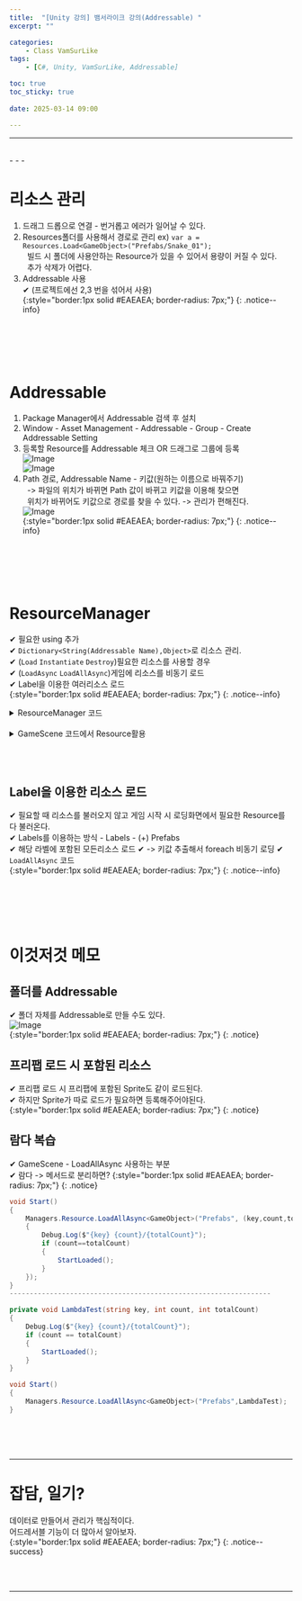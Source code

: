 ```yaml
---
title:  "[Unity 강의] 뱀서라이크 강의(Addressable) "
excerpt: ""

categories:
    - Class VamSurLike
tags:
    - [C#, Unity, VamSurLike, Addressable]

toc: true
toc_sticky: true
 
date: 2025-03-14 09:00

---
```

- - -


<br>
- - - 

# 리소스 관리
1. 드래그 드롭으로 연결 - 번거롭고 에러가 일어날 수 있다.  
2. Resources폴더를 사용해서 경로로 관리  ex) `var a = Resources.Load<GameObject>("Prefabs/Snake_01");`  
&nbsp;&nbsp;빌드 시 폴더에 사용안하는 Resource가 있을 수 있어서 용량이 커질 수 있다.  
&nbsp;&nbsp;추가 삭제가 어렵다.  
3. Addressable 사용  
✔ (프로젝트에선 2,3 번을 섞어서 사용)  
{:style="border:1px solid #EAEAEA; border-radius: 7px;"}
{: .notice--info}  


<br><br><br><br>

# Addressable 
1. Package Manager에서 Addressable 검색 후 설치  
2. Window - Asset Management - Addressable - Group - Create Addressable Setting  
3. 등록할 Resource를 Addressable 체크 OR 드래그로 그룹에 등록  
![Image](https://github.com/user-attachments/assets/791b77f9-c1ce-44bb-9323-3d3a1e451f4d)  
![Image](https://github.com/user-attachments/assets/f0b9f799-e1e6-431c-bded-945bd7127936)  
4. Path 경로, Addressable Name - 키값(원하는 이름으로 바꿔주기)  
&nbsp;&nbsp;-> 파일의 위치가 바뀌면 Path 값이 바뀌고 키값을 이용해 찾으면  
&nbsp;&nbsp;위치가 바뀌어도 키값으로 경로를 찾을 수 있다. -> 관리가 편해진다.  
![Image](https://github.com/user-attachments/assets/1383c682-a18a-4894-a8f7-812bd397d9ed)  
{:style="border:1px solid #EAEAEA; border-radius: 7px;"}
{: .notice--info}  

<br><br><br><br>

# ResourceManager
✔ 필요한 using 추가  
✔ `Dictionary<String(Addressable Name),Object>`로 리소스 관리.  
✔ (`Load` `Instantiate` `Destroy`)필요한 리소스를 사용할 경우  
✔ (`LoadAsync` `LoadAllAsync`)게임에 리소스를 비동기 로드  
✔ Label을 이용한 여러리소스 로드  
{:style="border:1px solid #EAEAEA; border-radius: 7px;"}
{: .notice--info}  

<details>
<summary>ResourceManager 코드</summary>
<div class="notice--primary" markdown="1"> 

```c# 
using System.Collections;
using System.Collections.Generic;
using UnityEngine;
using UnityEngine.AddressableAssets;
using UnityEngine.ResourceManagement.AsyncOperations;
using System;
using Object = UnityEngine.Object;
using System.Runtime.InteropServices;

public class ResourceManager 
{
    Dictionary<string, UnityEngine.Object> _resources = new Dictionary<string, Object>();

    public T Load<T>(string key) where T : Object
    {
        if (_resources.TryGetValue(key, out Object resource))
            return resource as T;

        return null;
    }

    public GameObject Instantiate(string key, Transform parent = null, bool pooling = false) 
    {
        GameObject prefabs = Load<GameObject>($"{key}");
        if (prefabs==null)
        {
            Debug.Log($"Failed to load Prefabs : {key}");
            return null;
        }

        GameObject go = Object.Instantiate(prefabs, parent);
        go.name = prefabs.name;
        return go;
    }

    public void Destroy(GameObject go) 
    {
        if (go == null)
            return;

        Object.Destroy(go);
    }

    #region 어드레서블
    public void LoadAsync<T>(string key,Action<T> callback = null) where T : UnityEngine.Object 
    {
        // 캐시 확인.
        if (_resources.TryGetValue(key, out Object resource)) 
        {
            callback?.Invoke(resource as T);
            return;
        }

        // 리소스 비동기 로딩 
        var asyncOperation = Addressables.LoadAssetAsync<T>(key);
        asyncOperation.Completed += (op) =>
        {
            _resources.Add(key, op.Result);
            callback?.Invoke(op.Result);
        };
    }

    public void LoadAllAsync<T>(string label, Action<string, int, int> callback) where T : UnityEngine.Object
    {
        // Action<string, int, int> => <Key, loadCount, totalCount>   loadCount, totalCount는 유동적 필요x면 없어도된다.
        var opHandle = Addressables.LoadResourceLocationsAsync(label, typeof(T));
        opHandle.Completed += (op) =>
        {
            int loadCount = 0;
            int totalCount = op.Result.Count;

            foreach (var result in op.Result)
            {
                LoadAsync<T>(result.PrimaryKey, (obj) =>
                {
                    loadCount++;
                    callback?.Invoke(result.PrimaryKey, loadCount, totalCount);
                });
            }
        };
    }
    #endregion
}
```
</div>
</details>

<br>

<details>
<summary>GameScene 코드에서 Resource활용</summary>
<div class="notice--primary" markdown="1"> 

```c# 
using Mono.Cecil;
using UnityEditor.AddressableAssets.HostingServices;
using UnityEngine;

public class GameScene : MonoBehaviour
{

    GameObject _slime;
    GameObject _goblin;
    GameObject _snake;
    GameObject _joystick;

    void Start()
    {
        Managers.Resource.LoadAllAsync<GameObject>("Prefabs", (key,count,totalCount) =>
        {
            Debug.Log($"{key} {count}/{totalCount}");

            if (count==totalCount)
            {
                StartLoaded();
            }
        });
    }


    void StartLoaded() 
    {
        // Resources폴더에서 찾는 방식
        // var a = Resources.Load<GameObject>("Prefabs/Snake_01");

        GameObject _slimePrefab = Managers.Resource.Load<GameObject>("Slime_01.prefab");
        _slime = GameObject.Instantiate(_slimePrefab);
        GameObject _snakePrefab = Managers.Resource.Load<GameObject>("Snake_01.prefab");
        _snake = GameObject.Instantiate(_snakePrefab);
        GameObject _goblinPrefab = Managers.Resource.Load<GameObject>("Goblin_01.prefab");
        _goblin = GameObject.Instantiate(_goblinPrefab);
        GameObject _joystickPrefab = Managers.Resource.Load<GameObject>("Joystick.prefab");
        _joystick = GameObject.Instantiate(_joystickPrefab);

        GameObject monsterObjects = new GameObject() { name = "@Monsters" };

        //_slime.transform.parent = monsterObjects.transform;
        _goblin.transform.parent = monsterObjects.transform;
        _snake.transform.parent = monsterObjects.transform;

        _slime.name = _slimePrefab.name;
        _goblin.name = _goblinPrefab.name;
        _snake.name = _snakePrefab.name;
        _joystick.name = _joystickPrefab.name;

        _slime.AddComponent<PlayerController>();

        Camera.main.GetComponent<CameraController>().Target = _slime;
    }
}

```
</div>
</details>

<br><br>

## Label을 이용한 리소스 로드
✔ 필요할 때 리소스를 불러오지 않고 게임 시작 시 로딩화면에서 필요한 Resource를 다 불러온다.  
✔ Labels를 이용하는 방식 - Labels - (+) Prefabs  
✔ 해당 라벨에 포함된 모든리소스 로드 
✔ -> 키값 추출해서 foreach 비동기 로딩
✔ `LoadAllAsync` 코드  
{:style="border:1px solid #EAEAEA; border-radius: 7px;"}
{: .notice--info}  


<br><br><br><br>

# 이것저것 메모

## 폴더를 Addressable
✔ 폴더 자체를 Addressable로 만들 수도 있다.  
![Image](https://github.com/user-attachments/assets/4fb8b6a1-d23a-49b6-9831-710672c0b2cd)  
{:style="border:1px solid #EAEAEA; border-radius: 7px;"}
{: .notice}  


## 프리팹 로드 시 포함된 리소스
✔ 프리팹 로드 시 프리팹에 포함된 Sprite도 같이 로드된다.  
✔ 하지만 Sprite가 따로 로드가 필요하면 등록해주어야된다.  
{:style="border:1px solid #EAEAEA; border-radius: 7px;"}
{: .notice}  


## 람다 복습
✔ GameScene - LoadAllAsync 사용하는 부분  
✔ 람다 -> 메서드로 분리하면?
{:style="border:1px solid #EAEAEA; border-radius: 7px;"}
{: .notice}  

<div class="notice--primary" markdown="1"> 

```c# 
void Start()
{
    Managers.Resource.LoadAllAsync<GameObject>("Prefabs", (key,count,totalCount) =>
    {
        Debug.Log($"{key} {count}/{totalCount}");
        if (count==totalCount)
        {
            StartLoaded();
        }
    });
}
-----------------------------------------------------------------

private void LambdaTest(string key, int count, int totalCount)
{
    Debug.Log($"{key} {count}/{totalCount}");
    if (count == totalCount)
    {
        StartLoaded();
    }
}

void Start()
{
    Managers.Resource.LoadAllAsync<GameObject>("Prefabs",LambdaTest);
}
```
</div>



<br><br><br>
- - - 

# 잡담, 일기?
데이터로 만들어서 관리가 핵심적이다.  
어드레서블 기능이 더 많아서 알아보자.  
{:style="border:1px solid #EAEAEA; border-radius: 7px;"}
{: .notice--success}  


<br><br>
- - -